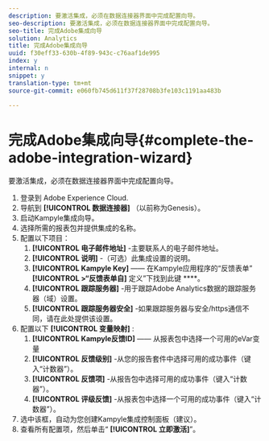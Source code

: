 ```yaml
---
description: 要激活集成，必须在数据连接器界面中完成配置向导。
seo-description: 要激活集成，必须在数据连接器界面中完成配置向导。
seo-title: 完成Adobe集成向导
solution: Analytics
title: 完成Adobe集成向导
uuid: f30eff33-630b-4f89-943c-c76aaf1de995
index: y
internal: n
snippet: y
translation-type: tm+mt
source-git-commit: e060fb745d611f37f28708b3fe103c1191aa483b

---
```



# 完成Adobe集成向导{#complete-the-adobe-integration-wizard}

要激活集成，必须在数据连接器界面中完成配置向导。

1. 登录到 Adobe Experience Cloud.
1. 导航到 **[!UICONTROL 数据连接器]** （以前称为Genesis）。
1. 启动Kampyle集成向导。
1. 选择所需的报表包并提供集成的名称。
1. 配置以下项目：
   1. **[!UICONTROL 电子邮件地址]** -主要联系人的电子邮件地址。
   1. **[!UICONTROL 说明]** -（可选）此集成设置的说明。
   1. **[!UICONTROL Kampyle Key]** —— 在Kampyle应用程序的“反馈表单” **[!UICONTROL &gt;“反馈表单自]** 定义”下找到此键 ****。
   1. **[!UICONTROL 跟踪服务器]** -用于跟踪Adobe Analytics数据的跟踪服务器（域）设置。
   1. **[!UICONTROL 跟踪服务器安全]** -如果跟踪服务器与安全/https通信不同，请在此处提供该设置。
1. 配置以下 **[!UICONTROL 变量映射]** :
   1. **[!UICONTROL Kampyle反馈ID]** —— 从报表包中选择一个可用的eVar变量
   1. **[!UICONTROL 反馈级别]** -从您的报告套件中选择可用的成功事件（键入“计数器”）。
   1. **[!UICONTROL 反馈项]** -从报告包中选择可用的成功事件（键入“计数器”）。
   1. **[!UICONTROL 评级反馈]** -从报表包中选择一个可用的成功事件（键入“计数器”）。
1. 选中该框，自动为您创建Kampyle集成控制面板（建议）。
1. 查看所有配置项，然后单击“ **[!UICONTROL 立即激活]**”。
